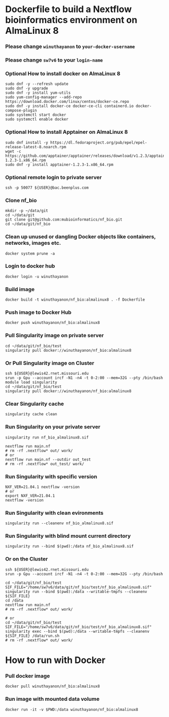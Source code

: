 # Dockerfile to build a Nextflow bioinformatics environment on AlmaLinux 8 

### Please change `winuthayanon` to `your-docker-username`
### Please change `sw7v6` to your `login-name`

### Optional How to install docker on AlmaLinux 8    
```
sudo dnf -y --refresh update
sudo dnf -y upgrade
sudo dnf -y install yum-utils
sudo yum-config-manager --add-repo https://download.docker.com/linux/centos/docker-ce.repo
sudo dnf -y install docker-ce docker-ce-cli containerd.io docker-compose-plugin
sudo systemctl start docker
sudo systemctl enable docker
```

### Optional How to install Apptainer on AlmaLinux 8  
```  
sudo dnf install -y https://dl.fedoraproject.org/pub/epel/epel-release-latest-8.noarch.rpm
wget -c https://github.com/apptainer/apptainer/releases/download/v1.2.3/apptainer-1.2.3-1.x86_64.rpm
sudo dnf -y install apptainer-1.2.3-1.x86_64.rpm 
```

### Optional remote login to private server
```
ssh -p 50077 ${USER}@bac.beenplus.com
```

### Clone nf_bio
```
mkdir -p ~/data/git
cd ~/data/git
git clone git@github.com:mubioinformatics/nf_bio.git
cd ~/data/git/nf_bio
```

### Clean up unused or dangling Docker objects like containers, networks, images etc.
```
docker system prune -a
```

### Login to docker hub
```
docker login -u winuthayanon
```

### Build image
```
docker build -t winuthayanon/nf_bio:almalinux8 . -f Dockerfile
```

### Push image to Docker Hub
```
docker push winuthayanon/nf_bio:almalinux8
```

### Pull Singularity image on private server
```
cd ~/data/git/nf_bio/test
singularity pull docker://winuthayanon/nf_bio:almalinux8
```

### Or Pull Singularity image on Cluster
```
ssh ${USER}@lewis42.rnet.missouri.edu
srun -p Gpu --account ircf -N1 -n4 -t 0-2:00 --mem=32G --pty /bin/bash
module load singularity
cd ~/data/git/nf_bio/test
singularity pull docker://winuthayanon/nf_bio:almalinux8
```

### Clear Singularity cache
```
singularity cache clean
```

### Run Singularity on your private server
```
singularity run nf_bio_almalinux8.sif

nextflow run main.nf
# rm -rf .nextflow* out/ work/
# or
nextflow run main.nf --outdir out_test
# rm -rf .nextflow* out_test/ work/
```

### Run Singularity with specific version
```
NXF_VER=21.04.1 nextflow -version
# or
export NXF_VER=21.04.1
nextflow -version
```

### Run Singularity with clean evironments
```
singularity run --cleanenv nf_bio_almalinux8.sif
```

### Run Singularity with blind mount current directory
```
singularity run --bind $(pwd):/data nf_bio_almalinux8.sif
```

### Or on the Cluster
```
ssh ${USER}@lewis42.rnet.missouri.edu
srun -p Gpu --account ircf -N1 -n4 -t 0-2:00 --mem=32G --pty /bin/bash

cd ~/data/git/nf_bio/test
SIF_FILE="/home/sw7v6/data/git/nf_bio/test/nf_bio_almalinux8.sif"
singularity run --bind $(pwd):/data --writable-tmpfs --cleanenv ${SIF_FILE}
cd /data
nextflow run main.nf
# rm -rf .nextflow* out/ work/

# or
cd ~/data/git/nf_bio/test
SIF_FILE="/home/sw7v6/data/git/nf_bio/test/nf_bio_almalinux8.sif"
singularity exec --bind $(pwd):/data --writable-tmpfs --cleanenv ${SIF_FILE} /data/run.sh
# rm -rf .nextflow* out/ work/
```

# How to run with Docker

### Pull docker image
```
docker pull winuthayanon/nf_bio:almalinux8
```

### Run image with mounted data volume
```
docker run -it -v $PWD:/data winuthayanon/nf_bio:almalinux8
```
